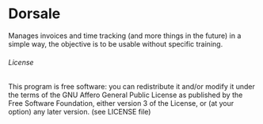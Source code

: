 Dorsale
========
Manages invoices and time tracking (and more things in the future) in a simple way, the objective is to be usable without specific training.

###### License
This program is free software: you can redistribute it and/or modify
it under the terms of the GNU Affero General Public License as
published by the Free Software Foundation, either version 3 of the
License, or (at your option) any later version. (see LICENSE file)
